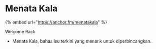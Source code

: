 # Menata Kala

{% embed url="https://anchor.fm/menatakala" %}

Welcome Back

* Menata Kala, bahas isu terkini yang menarik untuk diperbincangkan. 









